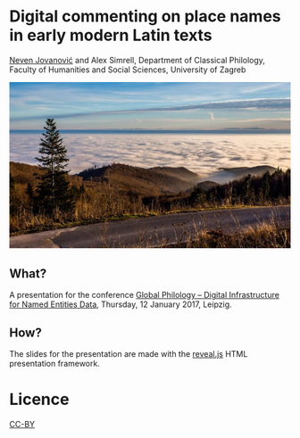 # Digital commenting on place names in early modern Latin texts

[Neven Jovanović](orcid.org/0000-0002-9119-399X) and Alex Simrell, Department of Classical Philology, Faculty of Humanities and Social Sciences, University of Zagreb

![Medvednica, Zagreb, Winter 2016](img/medvednica_sunce.jpg)

## What?

A presentation for the conference [Global Philology – Digital Infrastructure for Named Entities Data](http://www.dh.uni-leipzig.de/wo/events/global-philology-digital-infrastructure-for-named-entities-data/), Thursday, 12 January 2017, Leipzig.


## How?

The slides for the presentation are made with the [reveal.js](https://github.com/hakimel/reveal.js/) HTML presentation framework.

# Licence

[CC-BY](LICENSE.md)
